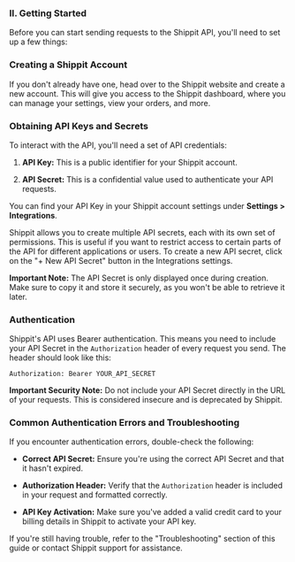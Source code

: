 ### II. Getting Started

Before you can start sending requests to the Shippit API, you'll need to set up a few things:

### Creating a Shippit Account

If you don't already have one, head over to the Shippit website and create a new account. This will give you access to the Shippit dashboard, where you can manage your settings, view your orders, and more.

### Obtaining API Keys and Secrets

To interact with the API, you'll need a set of API credentials:

1.  **API Key:** This is a public identifier for your Shippit account.

2.  **API Secret:** This is a confidential value used to authenticate your API requests.


You can find your API Key in your Shippit account settings under **Settings > Integrations**.

Shippit allows you to create multiple API secrets, each with its own set of permissions. This is useful if you want to restrict access to certain parts of the API for different applications or users. To create a new API secret, click on the "+ New API Secret" button in the Integrations settings.

**Important Note:** The API Secret is only displayed once during creation. Make sure to copy it and store it securely, as you won't be able to retrieve it later.

### Authentication

Shippit's API uses Bearer authentication. This means you need to include your API Secret in the `Authorization` header of every request you send. The header should look like this:

```
Authorization: Bearer YOUR_API_SECRET
```

**Important Security Note:** Do not include your API Secret directly in the URL of your requests. This is considered insecure and is deprecated by Shippit.

### Common Authentication Errors and Troubleshooting

If you encounter authentication errors, double-check the following:

*   **Correct API Secret:** Ensure you're using the correct API Secret and that it hasn't expired.

*   **Authorization Header:** Verify that the `Authorization` header is included in your request and formatted correctly.

*   **API Key Activation:** Make sure you've added a valid credit card to your billing details in Shippit to activate your API key.


If you're still having trouble, refer to the "Troubleshooting" section of this guide or contact Shippit support for assistance.
